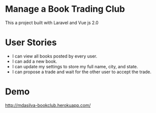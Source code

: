 # Manage a Book Trading Club 
This a project built with Laravel and Vue js 2.0

# User Stories
- I can view all books posted by every user.
- I can add a new book.
- I can update my settings to store my full name, city, and state.
- I can propose a trade and wait for the other user to accept the trade.

# Demo
http://mdasilva-bookclub.herokuapp.com/
